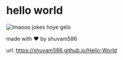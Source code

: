 <h1>hello world</h1>
<img src="https://cdn.discordapp.com/attachments/854594442496049182/1045770292158529566/Frame_70.png" alt="lmaooo jokes hoye gelo">
<p>made with ❤️ by shuvam586</p>
<p>url: <a href="https://shuvam586.github.io/Hello-World" target="_blank">https://shuvam586.github.io/Hello-World</a></p>